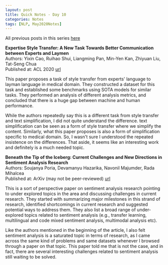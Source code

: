 ```yaml
---
layout: post
title: Quick Notes - Day 10
categories: Notes
tags: [NLP, May2020Notes]
---
```

All previous posts in this series [here](https://nishkalavallabhi.github.io/Tags/#may2020notes)  

**Expertise Style Transfer: A New Task Towards Better Communication between Experts and Laymen**  
Authors: Yixin Cao, Ruihao Shui, Liangming Pan, Min-Yen Kan, Zhiyuan Liu, Tat-Seng Chua  
Published at: ACL 2020 [url](https://arxiv.org/abs/2005.00701)  

This paper proposes a task of style transfer from experts' language to layman language in medical domain. They constructed a dataset for this task and established some benchmarks using SOTA models for similar tasks. They performed an analysis of different analysis metrics, and concluded that there is a huge gap between machine and human performance. 

While the authors repeatedly say this is a different task from style transfer and text simplification, I did not quite understand the difference. text simplification can be seen as a form of style transfer where we simplify the content. Similarly, what this paper proposes is also a form of simplification specific to medical domain. So, I wasn't sure I understood the repeated insistence on the differences. That aside, it seems like an interesting work and definitely is a much needed topic. 


**Beneath the Tip of the Iceberg: Current Challenges and New Directions in Sentiment Analysis Research**  
Authors: Soujanya Poria, Devamanyu Hazarika, Navonil Majumder, Rada Mihalcea  
Published at: ArXiv (may not be peer-reviewed) [url](https://arxiv.org/abs/2005.00357)  

This is a sort of perspective paper on sentiment analysis research pointing to under explored topics in the area and discussing challenges in current research. They started with summarizing major milestones in this strand of research, identified shortcomings in current research and suggested potential ways to address them. They also list a broad range of under-explored topics related to sentiment analysis (e.g., transfer learning, multilingual and code mixed sentiment analysis, multimodal analysis etc). 

Like the authors mentioned in the beginning of the article, I also felt sentiment analysis is a saturated topic in terms of research, as I came across the same kind of problems and same datasets whenever I browsed through a paper on that topic. This paper told me that is not the case, and in fact, there are several interesting challenges  related to sentiment analysis still waiting to be solved.
